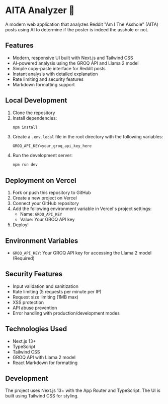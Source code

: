 # AITA Analyzer 🚀

A modern web application that analyzes Reddit "Am I The Asshole" (AITA) posts using AI to determine if the poster is indeed the asshole or not.

## Features

- Modern, responsive UI built with Next.js and Tailwind CSS
- AI-powered analysis using the GROQ API and Llama 2 model
- Simple copy-paste interface for Reddit posts
- Instant analysis with detailed explanation
- Rate limiting and security features
- Markdown formatting support

## Local Development

1. Clone the repository
2. Install dependencies:
   ```bash
   npm install
   ```
3. Create a `.env.local` file in the root directory with the following variables:
   ```
   GROQ_API_KEY=your_groq_api_key_here
   ```
4. Run the development server:
   ```bash
   npm run dev
   ```

## Deployment on Vercel

1. Fork or push this repository to GitHub
2. Create a new project on Vercel
3. Connect your GitHub repository
4. Add the following environment variable in Vercel's project settings:
   - Name: `GROQ_API_KEY`
   - Value: Your GROQ API key
5. Deploy!

## Environment Variables

- `GROQ_API_KEY`: Your GROQ API key for accessing the Llama 2 model (Required)

## Security Features

- Input validation and sanitization
- Rate limiting (5 requests per minute per IP)
- Request size limiting (1MB max)
- XSS protection
- API abuse prevention
- Error handling with production/development modes

## Technologies Used

- Next.js 13+
- TypeScript
- Tailwind CSS
- GROQ API with Llama 2 model
- React Markdown for formatting

## Development

The project uses Next.js 13+ with the App Router and TypeScript. The UI is built using Tailwind CSS for styling.
